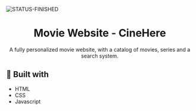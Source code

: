 ![STATUS-FINISHED](https://github.com/cauemondek/movie-website/assets/121320616/26322afa-075d-41b7-b9f1-fec1a11a3e0c)

<h1 align="center">Movie Website - CineHere</h1>
<p align="center">A fully personalized movie website, with a catalog of movies, series and a search system.</p>

## 🔨 Built with
- HTML
- CSS
- Javascript
